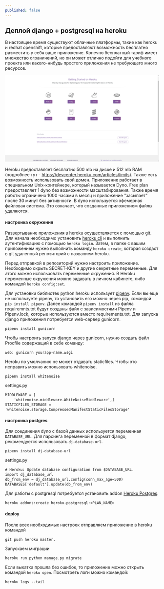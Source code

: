 ```yaml
---
published: false
---
```

## Деплой django + postgresql на heroku

В настоящее время существуют облачные платформы, такие как heroku и redhat openshift, которые предоставляют возможность бесплатно разместить у себя ваше приложение. Конечно бесплатный тариф имеет множество ограничений, но он может отлично подойти для учебного проекта или какого-нибудь простого приложения не требующего много ресурсов.

![heroku](/images/heroku.png)

Heroku предоставляет бесплатно 500 mb на диске и  512 mb RAM (подробнее тут - 
https://devcenter.heroku.com/articles/limits). Также есть возможность использовать свой домен. Приложение работает в специальном Unix-контейнере, который называется Dyno. Free plan предоставляет 1 dyno без возможности масштабирования. Также время работы ограничено 1000 часами в месяц и приложение "засыпает" после 30 минут без активности. В dyno используется эфемерная файловая система. Это означает, что созданные приложением файлы удаляются. 

#### настроика окружения
Развертывание приложения в heroku осуществляется с помощью git. Для начала необходимо установить [heroku cli](https://devcenter.heroku.com/articles/heroku-cli) и выполнить аутентификацию с помощью `heroku login`. Затем, в папке с вашим приложением нужно выполнить команду `heroku create`, которая создаст в git удаленный репозиторий с названием heroku.

Перед отправкой в репозиторий нужно настроить приложение.
Необходимо скрыть SECRET-KEY и другие секретные переменные. Для этого можно использовать переменные окружения. В Heroku переменные окружения можно задавать в личном кабинете, либо командой `heroku config:set`.

Для установки библиотек python heroku использует [pipenv](https://docs.pipenv.org/). Если вы еще не используете pipenv, то установить его можно через pip, командой `pip install pipenv`. Далее командой `pipenv install` из файла requiremnts.txt будут созданы файл с зависимостями Pipenv и Pipenv.lock, которые используются вместо requirements.txt.
Для запуска django приложения потребуется web-сервер gunicorn.
```
pipenv install gunicorn
```
Чтобы настроить запуск django через gunicorn, нужно создать файл Procfile содержащий в себе команду:  
```
web: gunicorn yourapp-name.wsgi
```

Heroku по умолчанию не может отдавать staticfiles. Чтобы это исправить можно использовать whitenoise.
```
pipenv install whitenoise
```
settings.py
```
MIDDLEWARE = [
    'whitenoise.middleware.WhiteNoiseMiddleware',]
STATICFILES_STORAGE = 'whitenoise.storage.CompressedManifestStaticFilesStorage'
```

#### настроика postgres
Для соединения dyno с базой данных используется переменная `DATABASE_URL`. Для парсинга переменной в формат django, рекомендуется использовать `dj-database-url`.
```
pipenv install dj-database-url
```
settings.py
```
# Heroku: Update database configuration from $DATABASE_URL.
import dj_database_url
db_from_env = dj_database_url.config(conn_max_age=500)
DATABASES['default'].update(db_from_env)
```
Для работы с postgresql потребуется установить addon [Heroku Postgres](https://elements.heroku.com/addons/heroku-postgresql).
```
heroku addons:create heroku-postgresql:<PLAN_NAME>
```

#### deploy
После всех необходимых настроек отправляем приложение в heroku командой 
```
git push heroku master.
```
Запускаем миграции
```
heroku run python manage.py migrate
```
Если выкатка прошла без ошибок, то приложение можно открыть командой `heroku open`.
Посмотреть логи можно командой:
```
heroku logs --tail
```
